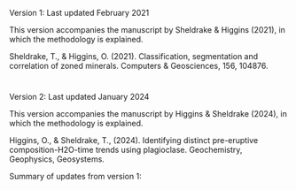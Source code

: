 Version 1: Last updated February 2021

This version accompanies the manuscript by Sheldrake & Higgins (2021), in which the methodology is explained.

Sheldrake, T., & Higgins, O. (2021). Classification, segmentation and correlation of zoned minerals. Computers & Geosciences, 156, 104876.

#

Version 2: Last updated January 2024

This version accompanies the manuscript by Higgins & Sheldrake (2024), in which the methodology is explained.

Higgins, O., & Sheldrake, T., (2024). Identifying distinct pre-eruptive composition-H2O-time trends using plagioclase. Geochemistry, Geophysics, Geosystems.

Summary of updates from version 1:

